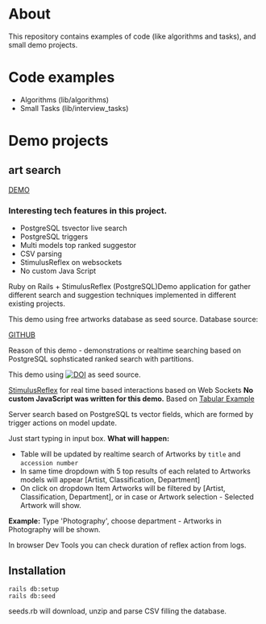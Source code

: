 # About

This repository  contains examples of code (like algorithms and tasks), and small demo projects.

# Code examples
- Algorithms (lib/algorithms)
- Small Tasks (lib/interview_tasks)

# Demo projects
## art search
[DEMO](https://baidan.website/artworks)
### Interesting tech features in this project.
- PostgreSQL tsvector live search
- PostgreSQL triggers
- Multi models top ranked suggestor
- CSV parsing 
- StimulusReflex on websockets
- No custom Java Script

Ruby on Rails + StimulusReflex (PostgreSQL)Demo application for gather different search and suggestion techniques implemented in different existing projects.

This demo using free artworks database as seed source. 
Database source: 

[GITHUB](https://github.com/MuseumofModernArt/collection)

Reason of this demo - demonstrations or realtime searching based on PostgreSQL sophsticated ranked search with partitions.

This demo using [![DOI](https://zenodo.org/badge/doi/10.5281/zenodo.1407301.svg)](http://dx.doi.org/10.5281/zenodo.1407301) as seed source.

[StimulusReflex](https://github.com/MuseumofModernArt/collection) for real time based interactions based on Web Sockets
**No custom JavaScript was written for this demo.**
Based on [Tabular Example](https://expo.stimulusreflex.com/demos/tabular)
 
Server search based on PostgreSQL ts vector fields, which are formed by trigger actions on model update.

Just start typing in input box. **What will happen:**

- Table will be updated by realtime search of Artworks by `title` and `accession number`
- In same time dropdown with 5 top results of each related to Artworks models will appear [Artist, Classification, Department]
- On click on dropdown Item Artworks will be filtered by  [Artist, Classification, Department], or in case or Artwork selection - Selected Artwork will show.


**Example:** Type 'Photography', choose department - Artworks in Photography will be shown.

In browser Dev Tools you can check duration of reflex action from logs.

## Installation
```
rails db:setup
rails db:seed
```

seeds.rb will download, unzip and parse CSV filling the database. 

